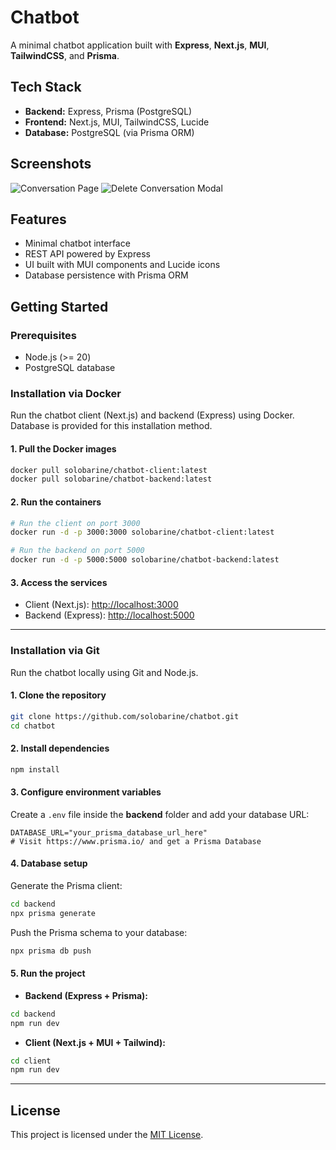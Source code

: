 # Chatbot

A minimal chatbot application built with **Express**, **Next.js**, **MUI**, **TailwindCSS**, and **Prisma**.

## Tech Stack

* **Backend:** Express, Prisma (PostgreSQL)
* **Frontend:** Next.js, MUI, TailwindCSS, Lucide
* **Database:** PostgreSQL (via Prisma ORM)

## Screenshots

![Conversation Page](https://i.postimg.cc/NMcd0VB6/Screenshot-2025-09-16-131517.png)
![Delete Conversation Modal](https://i.postimg.cc/rw7hBsHY/Screenshot-2025-09-16-131531.png)

## Features

* Minimal chatbot interface
* REST API powered by Express
* UI built with MUI components and Lucide icons
* Database persistence with Prisma ORM

## Getting Started

### Prerequisites

* Node.js (>= 20)
* PostgreSQL database

### Installation via Docker

Run the chatbot client (Next.js) and backend (Express) using Docker. Database is provided for this installation method.

#### 1. Pull the Docker images

```bash
docker pull solobarine/chatbot-client:latest
docker pull solobarine/chatbot-backend:latest
```

#### 2. Run the containers

```bash
# Run the client on port 3000
docker run -d -p 3000:3000 solobarine/chatbot-client:latest

# Run the backend on port 5000
docker run -d -p 5000:5000 solobarine/chatbot-backend:latest
```

#### 3. Access the services

* Client (Next.js): [http://localhost:3000](http://localhost:3000)
* Backend (Express): [http://localhost:5000](http://localhost:5000)

---

### Installation via Git

Run the chatbot locally using Git and Node.js.

#### 1. Clone the repository

```bash
git clone https://github.com/solobarine/chatbot.git
cd chatbot
```

#### 2. Install dependencies

```bash
npm install
```

#### 3. Configure environment variables

Create a `.env` file inside the **backend** folder and add your database URL:

```env
DATABASE_URL="your_prisma_database_url_here"
# Visit https://www.prisma.io/ and get a Prisma Database
```

#### 4. Database setup

Generate the Prisma client:

```bash
cd backend
npx prisma generate
```

Push the Prisma schema to your database:

```bash
npx prisma db push
```

#### 5. Run the project

* **Backend (Express + Prisma):**

```bash
cd backend
npm run dev
```

* **Client (Next.js + MUI + Tailwind):**

```bash
cd client
npm run dev
```

---

## License

This project is licensed under the [MIT License](./LICENSE.md).
